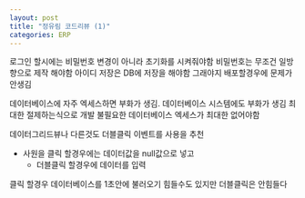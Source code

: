 ```yaml
---
layout: post
title: "정유림 코드리뷰 (1)"
categories: ERP
---
```


로그인 할시에는 비밀번호 변경이 아니라 초기화를 시켜줘야함
비밀번호는 무조건 일방향으로 제작 해야함
아이디 저장은 DB에 저장을 해야함 그래야지 배포할경우에 문제가 안생김

데이터베이스에 자주 엑세스하면 부화가 생김.
데이터베이스 시스템에도 부화가 생김
최대한 절제하는식으로 개발
불필요한 데이터베이스 엑세스가 최대한 없어야함

데이터그리드뷰나 다른것도 더블클릭 이벤트를 사용을 추천
- 사원을 클릭 할경우에는 데이터값을 null값으로 넣고
	- 더블클릭 할경우에 데이터를 입력

클릭 할경우 데이터베이스를 1초안에 불러오기 힘들수도 있지만
더블클릭은 안힘들다